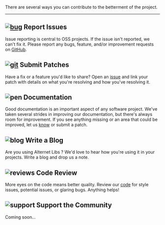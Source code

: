 There are several ways you can contribute to the betterment of the project.

---

## [![bug][imgBug]][issues] Report Issues

Issue reporting is central to OSS projects. If the issue isn't reported,
we can't fix it.  Please report any bugs, feature, and/or improvement requests on 
[GitHub][issues].


## [![git][imgGit]][scm] Submit Patches

Have a fix or a feature you\'d like to share?  Open an [issue][issues] and link your
patch with details on what you\'re resolving and how you\'ve resolving it.


## ![pen][imgPen] Documentation

Good documentation is an important aspect of any software project.  We\'ve
taken several strides in improving our documentation, but there\'s always room
for improvement.  If you see anything missing or an area that could be improved,
let us [know][issues] or submit a patch.


## ![blog][imgBlog] Write a Blog

Are you using Alternet Libs ? We\'d love to hear how you\'re using it in your projects.
Write a blog and drop us a note.


## ![reviews][imgSearch] Code Review

More eyes on the code means better quality.  Review our [code][scm] for style issues,
potential issues, or glaring bugs.  Anything helps!


## ![support][imgConversation] Support the Community

Coming soon...


[issues]: https://github.com/alternet/alternet-libs/issues
[scm]: scm.html

[imgGit]: images/git.png
[imgBug]: images/bug.png
[imgPen]: images/pen.png
[imgBlog]: images/blog2.png
[imgSearch]: images/search.png
[imgConversation]: images/conversation.png

